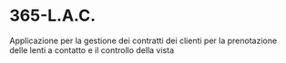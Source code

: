 # 365-L.A.C.
Applicazione per la gestione dei contratti dei clienti per la prenotazione delle lenti a contatto e il controllo della vista
